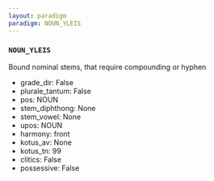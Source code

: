 ```yaml
---
layout: paradigm
paradigm: NOUN_YLEIS
---
```

### ` NOUN_YLEIS `

Bound nominal stems, that require compounding or hyphen
* grade_dir: False
* plurale_tantum: False
* pos: NOUN
* stem_diphthong: None
* stem_vowel: None
* upos: NOUN
* harmony: front
* kotus_av: None
* kotus_tn: 99
* clitics: False
* possessive: False
